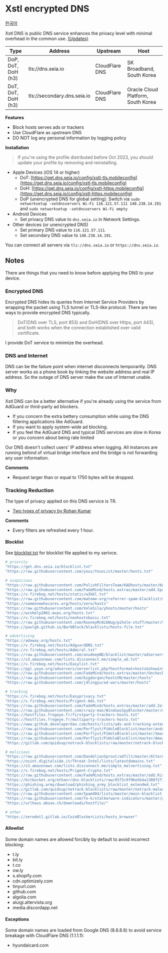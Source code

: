# Xstl encrypted DNS

[한국어](/README.ko.md)

Xstl DNS is public DNS service enhances the privacy level with minimal overhead in the common use. [(Updates)](/updates/index.md)

| Type               | Address                     | Upstream                             | Host                               |
|--------------------|-----------------------------|--------------------------------------|------------------------------------|
| DoP, DoT, DoH (h3) | tls://dns.seia.io           | CloudFlare DNS                       | SK Broadband, South Korea          |
| DoT, DoT, DoH (h3) | tls://secondary.dns.seia.io | CloudFlare DNS                       | Oracle Cloud Platform, South Korea |

**Features**

- Block hosts serves ads or trackers
- Use CloudFlare as upstream DNS
- DO NOT log any personal information by logging policy

**Installation**

> If you're using the profile distributed before Oct 2023, you should update your profile by removing and reinstalling.

- Apple Devices (iOS 14 or higher)
  - DoT: [https://get.dns.seia.io/config/xstl-tls.mobileconfig](https://get.dns.seia.io/config/xstl-tls.mobileconfig)
  - DoH: [https://get.dns.seia.io/config/xstl-https.mobileconfig](https://get.dns.seia.io/config/xstl-https.mobileconfig)
  - DoP (unencrypted DNS for global setting): Switch via `sudo networksetup -setdnsservers Wi-Fi 116.121.57.111 140.238.14.191` and `sudo networksetup -setdnsservers Wi-Fi empty`
- Android Devices
  - Set privacy DNS value to `dns.seia.io` in Network Settings.
- Other devices (or unencrypted DNS)
  - Set primary DNS value to `116.121.57.111`.
  - Set secondary DNS value to `140.238.14.191`.

You can connect all servers via `tls://dns.seia.io` or `https://dns.seia.io`.

## Notes

There are things that you need to know before applying the DNS to your device.

### Encrypted DNS

Encrypted DNS hides its queries from Internet Service Providers by wrapping the packet using TLS tunnel or TLS-like protocol.
There are two ways to provide encrypted DNS typically.

> DoT(DNS over TLS, port 853) and DoH(DNS over Https, port 443), and both works when the connection established over valid certificate.

I provide DoT service to minimize the overhead.

### DNS and Internet

DNS can be the failure point when internet disconnects temporarilly.
DNS server works as a phone book by linking the website address and real IP address.
So the outage of DNS server make the use of Internet unable.

### Why

Xstl DNS can be a better alternative if you're already using the service from AdGuard or third-party ad blockers.

- If you concern the extra bettery consumption while using the DNS filtering applications like AdGuard.
- If you want to apply system-wide ad blocking.
- If you feel the AdGuard DNS and typical DNS services are slow in Korea or you concern about being rate limited

Our DNS doesn't collect users' IP address when logging.
All instances are running behind of virtual bridge interface and the bridge is not forwarding any user information.

**Comments**

- Request larger than or equal to 1750 bytes will be dropped.

### Tracking Reduction

The type of privacy applied on this DNS service is TR.

- [Two types of privacy by Rohan Kumar](https://seirdy.one/posts/2022/06/25/two-types-of-privacy/)

**Comments**

- Every filters are refreshed every 1 hour.

#### Blocklist

See [blocklist.txt](/blocklist.txt) for blocklist file applied to my serivce.

```bash
# priority
"https://get.dns.seia.io/blocklist.txt"
"https://raw.githubusercontent.com/yous/YousList/master/hosts.txt"

# suspicious
"https://raw.githubusercontent.com/PolishFiltersTeam/KADhosts/master/KADhosts.txt"
"https://raw.githubusercontent.com/FadeMind/hosts.extras/master/add.Spam/hosts"
"https://v.firebog.net/hosts/static/w3kbl.txt"
"https://raw.githubusercontent.com/matomo-org/referrer-spam-blacklist/master/spammers.txt"
"https://someonewhocares.org/hosts/zero/hosts"
"https://raw.githubusercontent.com/VeleSila/yhosts/master/hosts"
"https://winhelp2002.mvps.org/hosts.txt"
"https://v.firebog.net/hosts/neohostsbasic.txt"
"https://raw.githubusercontent.com/RooneyMcNibNug/pihole-stuff/master/SNAFU.txt"
"https://paulgb.github.io/BarbBlock/blacklists/hosts-file.txt"

# advertising
"https://adaway.org/hosts.txt"
"https://v.firebog.net/hosts/AdguardDNS.txt"
"https://v.firebog.net/hosts/Admiral.txt"
"https://raw.githubusercontent.com/anudeepND/blacklist/master/adservers.txt"
"https://s3.amazonaws.com/lists.disconnect.me/simple_ad.txt"
"https://v.firebog.net/hosts/Easylist.txt"
"https://pgl.yoyo.org/adservers/serverlist.php?hostformat=hosts&showintro=0&mimetype=plaintext"
"https://raw.githubusercontent.com/FadeMind/hosts.extras/master/UncheckyAds/hosts"
"https://raw.githubusercontent.com/bigdargon/hostsVN/master/hosts"
"https://raw.githubusercontent.com/jdlingyu/ad-wars/master/hosts"

# tracking
"https://v.firebog.net/hosts/Easyprivacy.txt"
"https://v.firebog.net/hosts/Prigent-Ads.txt"
"https://raw.githubusercontent.com/FadeMind/hosts.extras/master/add.2o7Net/hosts"
"https://raw.githubusercontent.com/crazy-max/WindowsSpyBlocker/master/data/hosts/spy.txt"
"https://hostfiles.frogeye.fr/firstparty-trackers-hosts.txt"
"https://hostfiles.frogeye.fr/multiparty-trackers-hosts.txt"
"https://www.github.developerdan.com/hosts/lists/ads-and-tracking-extended.txt"
"https://raw.githubusercontent.com/Perflyst/PiHoleBlocklist/master/android-tracking.txt"
"https://raw.githubusercontent.com/Perflyst/PiHoleBlocklist/master/SmartTV.txt"
"https://raw.githubusercontent.com/Perflyst/PiHoleBlocklist/master/AmazonFireTV.txt"
"https://gitlab.com/quidsup/notrack-blocklists/raw/master/notrack-blocklist.txt"

# malicious
"https://raw.githubusercontent.com/DandelionSprout/adfilt/master/Alternate%20versions%20Anti-Malware%20List/AntiMalwareHosts.txt"
"https://osint.digitalside.it/Threat-Intel/lists/latestdomains.txt"
"https://s3.amazonaws.com/lists.disconnect.me/simple_malvertising.txt"
"https://v.firebog.net/hosts/Prigent-Crypto.txt"
"https://raw.githubusercontent.com/FadeMind/hosts.extras/master/add.Risk/hosts"
"https://bitbucket.org/ethanr/dns-blacklists/raw/8575c9f96e5b4a1308f2f12394abd86d0927a4a0/bad_lists/Mandiant_APT1_Report_Appendix_D.txt"
"https://phishing.army/download/phishing_army_blocklist_extended.txt"
"https://gitlab.com/quidsup/notrack-blocklists/raw/master/notrack-malware.txt"
"https://raw.githubusercontent.com/Spam404/lists/master/main-blacklist.txt"
"https://raw.githubusercontent.com/Te-k/stalkerware-indicators/master/generated/hosts"
"https://urlhaus.abuse.ch/downloads/hostfile/"

# other
"https://zerodot1.gitlab.io/CoinBlockerLists/hosts_browser"
```

#### Allowlist

Some domain names are allowed forcibly by default to avoid incorrect blocking:

- t.ly
- bit.ly
- t.co
- ow.ly
- s.shopify.com
- cdn.optimizely.com
- tinyurl.com
- github.com
- algolia.com
- aluigi.altervista.org
- media.discordapp.net

#### Exceptions

Some domain names are loaded from Google DNS (8.8.8.8) to avoid service breakage with CloudFlare DNS (1.1.1.1):

- hyundaicard.com
